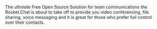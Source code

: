 The ultimate Free Open Source Solution for team communications the Rocket.Chat is about to take off to provide you video conferencing, file sharing, voice messaging and it is great for those who prefer full control over their contacts.

